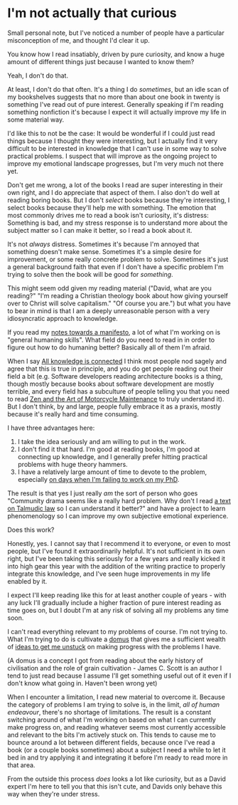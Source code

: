 # I'm not actually that curious

Small personal note, but I've noticed a number of people have a particular misconception of me,
and thought I'd clear it up.

You know how I read insatiably, driven by pure curiosity, and know a huge amount of different things just because I wanted to know them?

Yeah, I don't do that.

At least, I don't do that often. It's a thing I do *sometimes*, but an idle scan of my bookshelves suggests that no more than about one book in twenty is something I've read out of pure interest. Generally speaking if I'm reading something nonfiction it's because I expect it will actually improve my life in some material way.

I'd like this to not be the case: It would be wonderful if I could just read things because I thought they were interesting, but I actually find it very difficult to be interested in knowledge that I can't use in some way to solve practical problems. I suspect that will improve as the ongoing project to improve my emotional landscape progresses, but I'm very much not there yet.

Don't get me wrong, a lot of the books I read are super interesting in their own right, and I do appreciate that aspect of them. I also don't do well at reading boring books. But I don't *select* books because they're interesting, I select books because they'll help me with something. The emotion that most commonly drives me to read a book isn't curiosity, it's distress: Something is bad, and my stress response is to understand more about the subject matter so I can make it better, so I read a book about it.

It's not *always* distress. Sometimes it's because I'm annoyed that something doesn't make sense. Sometimes it's a simple desire for improvement, or some really concrete problem to solve. Sometimes it's just a general background faith that even if I don't have a specific problem I'm trying to solve then the book will be good for *something*.

This might seem odd given my reading material ("David, what are you reading?" "I'm reading a Christian theology book about how giving yourself over to Christ will solve capitalism." "Of course you are.") but what you have to bear in mind is that I am a deeply unreasonable person with a very idiosyncratic approach to knowledge.

If you read my [notes towards a manifesto](https://notebook.drmaciver.com/posts/2020-05-09-11:26.html), a lot of what I'm working on is "general humaning skills". What field do you need to read in in order to figure out how to do humaning better? Basically all of them I'm afraid.

When I say [All knowledge is connected](https://notebook.drmaciver.com/posts/2020-02-24-10:37.html) I think most people nod sagely and agree that this is true in principle, and you do get people reading out their field a bit (e.g. Software developers reading architecture books is a thing, though mostly because books about software development are mostly terrible, and every field has a subculture of people telling you that you need to read [Zen and the Art of Motorcycle Maintenance](https://twitter.com/DRMacIver/status/1270346474027712513) to truly understand it). But I don't think, by and large, people fully embrace it as a praxis, mostly because it's really hard and time consuming.

I have three advantages here:

1. I take the idea seriously and am willing to put in the work.
2. I don't find it that hard. I'm good at reading books, I'm good at connecting up knowledge, and I generally prefer hitting practical problems with huge theory hammers.
3. I have a relatively large amount of time to devote to the problem, especially [on days when I'm failing to work on my PhD](https://drmaciver.substack.com/p/why-am-i-not-working-on-my-phd).

The result is that yes I just really *am* the sort of person who goes "Community drama seems like a really hard problem. Why don't I read [a text on Talmudic law](https://notebook.drmaciver.com/posts/2019-05-09-15:33.html) so I can understand it better?" and have a project to learn phenomenology so I can improve my own subjective emotional experience.

Does this work?

Honestly, yes. I cannot say that I recommend it to everyone, or even to most people, but I've found it extraordinarily helpful. It's not sufficient in its own right, but I've been taking this seriously for a few years and really kicked it into high gear this year with the addition of the writing practice to properly integrate this knowledge, and I've seen huge improvements in my life enabled by it.

I expect I'll keep reading like this for at least another couple of years - with any luck I'll gradually include a higher fraction of pure interest reading as time goes on, but I doubt I'm at any risk of solving all my problems any time soon.

I can't read everything relevant to my problems of course. I'm not trying to. What I'm trying to do is cultivate a [domus](https://notebook.drmaciver.com/posts/2020-04-13-11:35.html) that gives me a sufficient wealth of [ideas to get me unstuck](https://notebook.drmaciver.com/posts/2020-06-27-11:07.html) on making progress with the problems I have.

(A domus is a concept I got from reading about the early history of civilisation and the role of grain cultivation - James C. Scott is an author I tend to just read because I assume I'll get something useful out of it even if I don't know what going in. Haven't been wrong yet)

When I encounter a limitation, I read new material to overcome it. Because the category of problems I am trying to solve is, in the limit, *all of human endeavour*, there's no shortage of limitations. The result is a constant switching around of what I'm working on based on what I can currently make progress on, and reading whatever seems most currently accessible and relevant to the bits I'm actively stuck on. This tends to cause me to bounce around a lot between different fields, because once I've read a book (or a couple books sometimes) about a subject I need a while to let it bed in and try applying it and integrating it before I'm ready to read more in that area.

From the outside this process *does* looks a lot like curiosity, but as a David expert I'm here to tell you that this isn't cute, and Davids only behave this way when they're under stress.

